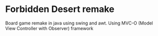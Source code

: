 # Forbidden Desert remake
Board game remake in java using swing and awt.
Using MVC-O (Model View Controller with Observer) framework

